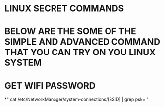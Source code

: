# LINUX SECRET COMMANDS 

# BELOW ARE THE SOME OF THE SIMPLE AND ADVANCED COMMAND THAT YOU CAN TRY ON YOU LINUX SYSTEM





# GET WIFI PASSWORD
  *" cat /etc/NetworkManager/system-connections/[SSID] | grep psk= "

